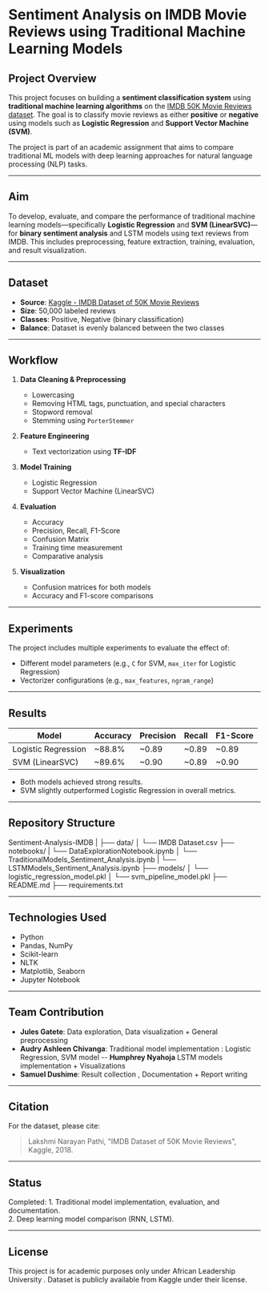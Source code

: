 #  Sentiment Analysis on IMDB Movie Reviews using Traditional Machine Learning Models

##  Project Overview

This project focuses on building a **sentiment classification system** using **traditional machine learning algorithms** on the [IMDB 50K Movie Reviews dataset](https://www.kaggle.com/datasets/lakshmi25npathi/imdb-dataset-of-50k-movie-reviews). The goal is to classify movie reviews as either **positive** or **negative** using models such as **Logistic Regression** and **Support Vector Machine (SVM)**.

The project is part of an academic assignment that aims to compare traditional ML models with deep learning approaches for natural language processing (NLP) tasks.

---

##  Aim

To develop, evaluate, and compare the performance of traditional machine learning models—specifically **Logistic Regression** and **SVM (LinearSVC)**—for **binary sentiment analysis** and LSTM models using text reviews from IMDB. This includes preprocessing, feature extraction, training, evaluation, and result visualization.

---

##  Dataset

- **Source**: [Kaggle - IMDB Dataset of 50K Movie Reviews](https://www.kaggle.com/datasets/lakshmi25npathi/imdb-dataset-of-50k-movie-reviews)
- **Size**: 50,000 labeled reviews
- **Classes**: Positive, Negative (binary classification)
- **Balance**: Dataset is evenly balanced between the two classes

---

##  Workflow

1. **Data Cleaning & Preprocessing**
   - Lowercasing
   - Removing HTML tags, punctuation, and special characters
   - Stopword removal
   - Stemming using `PorterStemmer`

2. **Feature Engineering**
   - Text vectorization using **TF-IDF**

3. **Model Training**
   - Logistic Regression
   - Support Vector Machine (LinearSVC)

4. **Evaluation**
   - Accuracy
   - Precision, Recall, F1-Score
   - Confusion Matrix
   - Training time measurement
   - Comparative analysis

5. **Visualization**
   - Confusion matrices for both models
   - Accuracy and F1-score comparisons

---

##  Experiments

The project includes multiple experiments to evaluate the effect of:
- Different model parameters (e.g., `C` for SVM, `max_iter` for Logistic Regression)
- Vectorizer configurations (e.g., `max_features`, `ngram_range`)

---

##  Results

| Model              | Accuracy | Precision | Recall | F1-Score |
|-------------------|----------|-----------|--------|----------|
| Logistic Regression | ~88.8%   | ~0.89      | ~0.89   | ~0.89     |
| SVM (LinearSVC)     | ~89.6%   | ~0.90      | ~0.89   | ~0.90     |

- Both models achieved strong results.
- SVM slightly outperformed Logistic Regression in overall metrics.

---

##  Repository Structure

 Sentiment-Analysis-IMDB
|
├── data/
│ └── IMDB Dataset.csv
├── notebooks/
| └── DataExplorationNotebook.ipynb
│ └── TraditionalModels_Sentiment_Analysis.ipynb
| └── LSTMModels_Sentiment_Analysis.ipynb
├── models/
│ └── logistic_regression_model.pkl
│ └── svm_pipeline_model.pkl
├── README.md
├── requirements.txt


---

##  Technologies Used

- Python
- Pandas, NumPy
- Scikit-learn
- NLTK
- Matplotlib, Seaborn
- Jupyter Notebook

---

## Team Contribution

- **Jules Gatete**: Data exploration, Data visualization + General preprocessing
- **Audry Ashleen Chivanga**: Traditional model implementation : Logistic Regression, SVM model
-- **Humphrey Nyahoja** LSTM  models  implementation + Visualizations
- **Samuel Dushime**: Result collection , Documentation + Report writing

---

##  Citation

For the dataset, please cite:
> Lakshmi Narayan Pathi, "IMDB Dataset of 50K Movie Reviews", Kaggle, 2018.

---

## Status

 Completed: 1. Traditional model implementation, evaluation, and documentation.  
               2. Deep learning model comparison (RNN, LSTM).

---

##  License

This project is for academic purposes only under African Leadership University . Dataset is publicly available from Kaggle under their license.

